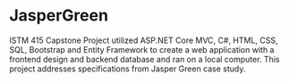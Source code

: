 # JasperGreen
ISTM 415 Capstone Project utilized ASP.NET Core MVC, C#, HTML, CSS, SQL, Bootstrap and Entity Framework to create a web application with a frontend design and backend database and ran on a local computer. This project addresses specifications from Jasper Green case study.
